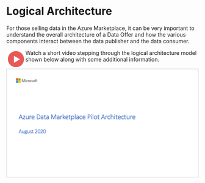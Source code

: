 # Logical Architecture

For those selling data in the Azure Marketplace, it can be very important to understand the overall architecture of a Data Offer and how the various components interact between the data publisher and the data consumer.

<a href="https://youtu.be/oVL2-gHzJCQ"><img src="./images/Video.png" width="50" style="display:inline-block;" align="left"></a> Watch a short video stepping through the logical architecture model shown below along with some additional information.

<a href="https://youtu.be/oVL2-gHzJCQ">![Logical Architecture](./images/02.png)</a>
